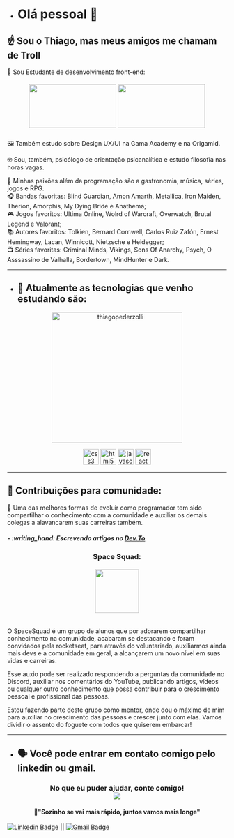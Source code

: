 - # Olá pessoal 👋

## :point_up: Sou o Thiago, mas meus amigos me chamam de Troll
🚀 Sou Estudante de desenvolvimento front-end:
  <h5 align="center">
    <img src="https://ik.imagekit.io/iseca49kdh/trybepequena_asv2zegm5.jpg" width="200" height="100">
    <img src="https://ik.imagekit.io/iseca49kdh/launchbase_9Xv5dQGT6.jpg" width="200" height="100">
  </h5>
  
:framed_picture: Também estudo sobre Design UX/UI na Gama Academy e na Origamid.

🤓 Sou, também, psicólogo de orientação psicanalítica e estudo filosofia nas horas vagas.

💙 Minhas paixões além da programação são a gastronomia, música, séries, jogos e RPG.<br>
:headphones: Bandas favoritas: Blind Guardian, Amon Amarth, Metallica, Iron Maiden, Therion, Amorphis, My Dying Bride e Anathema;<br>
:video_game: Jogos favoritos: Ultima Online, Wolrd of Warcraft, Overwatch, Brutal Legend e Valorant;<br>
:books: Autores favoritos: Tolkien, Bernard Cornwell, Carlos Ruiz Zafón, Ernest Hemingway, Lacan, Winnicott, Nietzsche e Heidegger;<br>
:tv: Séries favoritas: Criminal Minds, Vikings, Sons Of Anarchy, Psych, O Asssassino de Valhalla, Bordertown, MindHunter e Dark.  <br> 

---

- ## :rocket: Atualmente as tecnologias que venho estudando são:

<p align="center">  
  <img src="https://github-readme-stats.vercel.app/api/top-langs/?username=thiagopederzolli&layout=compact&hide=python" alt="thiagopederzolli" width="300" height="300" />
</p>

<p align="center">
  <img src="https://devicons.github.io/devicon/devicon.git/icons/css3/css3-original.svg" alt="css3" width="36" height="36"/> 
  <img src="https://devicons.github.io/devicon/devicon.git/icons/html5/html5-original.svg" alt="html5" width="36" height="36"/>
  <img src="https://devicons.github.io/devicon/devicon.git/icons/javascript/javascript-original.svg" alt="javascript" width="36" height="36"/>
  <img src="https://devicons.github.io/devicon/devicon.git/icons/react/react-original.svg" alt="react" width="36" height="36"/> 
</p>

---


## :scroll: Contribuições para comunidade:
🧠 Uma das melhores formas de evoluir como programador tem sido compartilhar o conhecimento com a comunidade e auxiliar os demais colegas a alavancarem suas carreiras também.
<h5>
- :writing_hand: Escrevendo artigos no <a href="https://dev.to/thiagopederzolli" target="_blank">Dev.To</a><br>
</h5>
<h3 align="center">Space Squad:</h3>
<h6 align="center">
     <img  src="https://i.imgur.com/Ie8xquU.jpg" height="100">
</h6>
<p>
O SpaceSquad é um grupo de alunos que por adorarem compartilhar conhecimento na comunidade, acabaram se destacando e foram convidados pela rocketseat, para através do voluntariado, auxiliarmos ainda mais devs e a comunidade em geral, a alcançarem um novo nível em suas vidas e carreiras.
</p>
<p>
Esse auxio pode ser realizado respondendo a perguntas da comunidade no Discord, auxiliar nos comentários do YouTube, publicando artigos, vídeos ou qualquer outro conhecimento que possa contribuir para o crescimento pessoal e profissional das pessoas.
</p>
<p>
Estou fazendo parte deste grupo como mentor, onde dou o máximo de mim para auxiliar no crescimento das pessoas e crescer junto com elas.
Vamos dividir o assento do foguete com todos que quiserem embarcar!
</p>


---

- ## 🗣️ Você pode entrar em contato comigo pelo linkedin ou gmail.


<h3 align="center">
  No que eu puder ajudar, conte comigo!<br>
  <img src="https://ik.imagekit.io/iseca49kdh/cattype_cOZpJ_qq3b.gif">
</h3>
</p>
<h4 align="center">
  💭"Sozinho se vai mais rápido, juntos vamos mais longe"
</h4>


[![Linkedin Badge](https://img.shields.io/badge/-ThiagoPederzolli-blue?style=flat-square&logo=Linkedin&logoColor=white&link=https://www.linkedin.com/in/thiagopederzollimdasilva/)](https://www.linkedin.com/in/thiagopederzollimdasilva/) 
|| 
[![Gmail Badge](https://img.shields.io/badge/-thiagopederzolli@gmail.com-c14438?style=flat-square&logo=Gmail&logoColor=white&link=mailto:thiagopederzolli@gmail.com)](mailto:thiagopederzolli@gmail.com)
